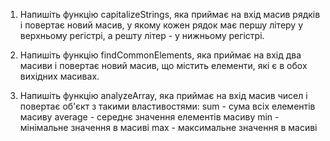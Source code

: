 1. Напишіть функцію capitalizeStrings, яка приймає на вхід масив рядків і повертає новий масив,
у якому кожен рядок має першу літеру у верхньому регістрі, а решту літер - у нижньому регістрі.

2. Напишіть функцію findCommonElements, яка приймає на вхід два масиви і повертає новий масив, 
що містить елементи, які є в обох вихідних масивах.

3. Напишіть функцію analyzeArray, яка приймає на вхід масив чисел і повертає об'єкт з такими властивостями:
sum - сума всіх елементів масиву
average - середнє значення елементів масиву
min - мінімальне значення в масиві
max - максимальне значення в масиві
